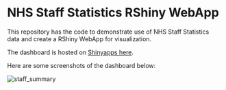 # NHS Staff Statistics RShiny WebApp

This repository has the code to demonstrate use of NHS Staff Statistics data and create a RShiny WebApp for visualization.

The dashboard is hosted on <a href='https://prajwalkhairnar.shinyapps.io/nhs-workforce-statistics/'>Shinyapps here</a>. 



Here are some screenshots of the dashboard below:

![staff_summary](https://github.com/prajwalkhairnar/nhs_staff_statistics/assets/67052212/b6a9c8b6-b4d2-4d06-9882-c48c2ea381bf)

